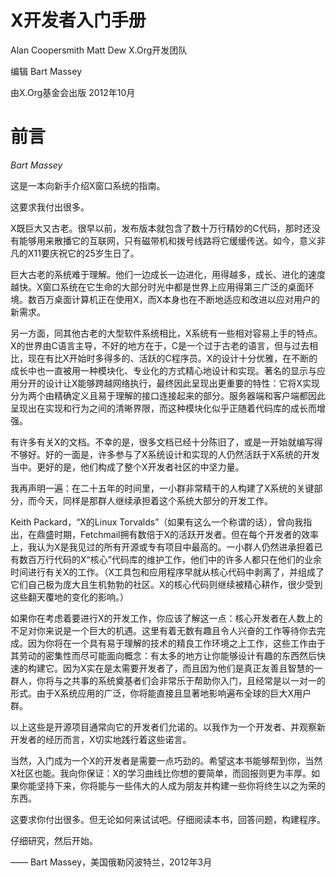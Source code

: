 X开发者入门手册
===============

Alan Coopersmith
Matt Dew
X.Org开发团队

编辑 Bart Massey

由X.Org基金会出版
2012年10月

前言
====

*Bart Massey*

这是一本向新手介绍X窗口系统的指南。

这要求我付出很多。

X既巨大又古老。很早以前，发布版本就包含了数十万行精妙的C代码，那时还没有能够用来散播它的互联网，只有磁带机和拨号线路将它缓缓传送。如今，意义非凡的X11要庆祝它的25岁生日了。

巨大古老的系统难于理解。他们一边成长一边进化，用得越多，成长、进化的速度越快。X窗口系统在它生命的大部分时光中都是世界上应用得第三广泛的桌面环境。数百万桌面计算机正在使用X，而X本身也在不断地适应和改进以应对用户的新需求。

另一方面，同其他古老的大型软件系统相比，X系统有一些相对容易上手的特点。X的世界由C语言主导，不好的地方在于，C是一个过于古老的语言，但与过去相比，现在有比X开始时多得多的、活跃的C程序员。X的设计十分优雅，在不断的成长中也一直被用一种模块化、专业化的方式精心地设计和实现。著名的显示与应用分开的设计让X能够跨越网络执行，最终因此呈现出更重要的特性：它将X实现分为两个由精确定义且易于理解的接口连接起来的部分。服务器端和客户端都因此呈现出在实现和行为之间的清晰界限，而这种模块化似乎正随着代码库的成长而增强。

有许多有关X的文档。不幸的是，很多文档已经十分陈旧了，或是一开始就编写得不够好。好的一面是，许多参与了X系统设计和实现的人仍然活跃于X系统的开发当中。更好的是，他们构成了整个X开发者社区的中坚力量。

我再声明一遍：在二十五年的时间里，一小群非常精干的人构建了X系统的关键部分，而今天，同样是那群人继续承担着这个系统大部分的开发工作。

Keith Packard，“X的Linux Torvalds”（如果有这么一个称谓的话），曾向我指出，在鼎盛时期，Fetchmail拥有数倍于X的活跃开发者。但在每个开发者的效率上，我认为X是我见过的所有开源或专有项目中最高的。一小群人仍然进承担着已有数百万行代码的X“核心”代码库的维护工作，他们中的许多人都只在他们的业余时间进行有关X的工作。（X工具包和应用程序早就从核心代码中剥离了，并组成了它们自己极为庞大且生机勃勃的社区。X的核心代码则继续被精心耕作，很少受到这些翻天覆地的变化的影响。）

如果你在考虑着要进行X的开发工作，你应该了解这一点：核心开发者在人数上的不足对你来说是一个巨大的机遇。这里有着无数有趣且令人兴奋的工作等待你去完成。因为你将在一个具有易于理解的技术的精良工作环境之上工作，这些工作由于其劳动的密集性而尽可能面向概念：有太多的地方让你能够设计有趣的东西然后快速的构建它。因为X实在是太需要开发者了，而且因为他们是真正友善且智慧的一群人，你将与之共事的系统奠基者们会非常乐于帮助你入门，且经常是以一对一的形式。由于X系统应用的广泛，你将能直接且显著地影响遍布全球的巨大X用户群。

以上这些是开源项目通常向它的开发者们允诺的。以我作为一个开发者、并观察新开发者的经历而言，X切实地践行着这些诺言。

当然，入门成为一个X的开发者是需要一点巧劲的。希望这本书能够帮到你，当然X社区也能。我向你保证：X的学习曲线比你想的要简单，而回报则更为丰厚。如果你能坚持下来，你将能与一些伟大的人成为朋友并构建一些你将终生以之为荣的东西。

这要求你付出很多。但无论如何来试试吧。仔细阅读本书，回答问题，构建程序。

仔细研究，然后开始。

—— Bart Massey，美国俄勒冈波特兰，2012年3月
